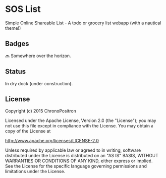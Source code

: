 # SOS List
Simple Online Shareable List - A todo or grocery list webapp (with a nautical theme!)

## Badges

:soon: Somewhere over the horizon.

## Status

In dry dock (under construction).


## License

Copyright (c) 2015 ChronoPositron

Licensed under the Apache License, Version 2.0 (the "License");
you may not use this file except in compliance with the License.
You may obtain a copy of the License at

   http://www.apache.org/licenses/LICENSE-2.0

Unless required by applicable law or agreed to in writing, software
distributed under the License is distributed on an "AS IS" BASIS,
WITHOUT WARRANTIES OR CONDITIONS OF ANY KIND, either express or implied.
See the License for the specific language governing permissions and
limitations under the License.
